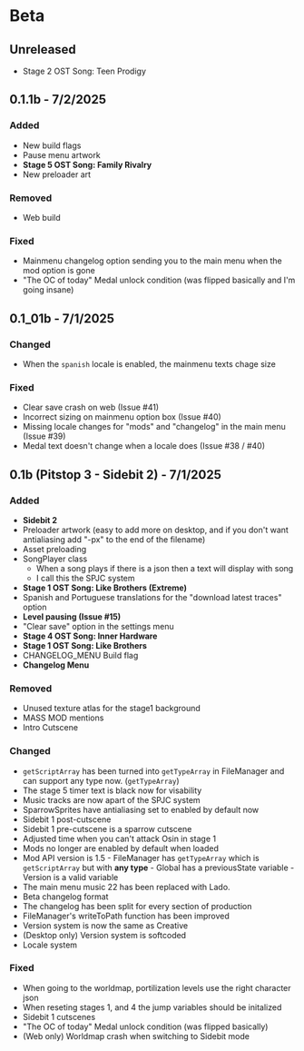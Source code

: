 # Beta
## Unreleased
- Stage 2 OST Song: Teen Prodigy
<version>

## 0.1.1b - 7/2/2025
### Added
- New build flags
- Pause menu artwork
- **Stage 5 OST Song: Family Rivalry**
- New preloader art
### Removed
- Web build
### Fixed
- Mainmenu changelog option sending you to the main menu when the mod option is gone
- "The OC of today" Medal unlock condition (was flipped basically and I'm going insane)
<version>

## 0.1_01b - 7/1/2025
### Changed
- When the `spanish` locale is enabled, the mainmenu texts chage size
### Fixed
- Clear save crash on web (Issue #41)
- Incorrect sizing on mainmenu option box (Issue #40)
- Missing locale changes for "mods" and "changelog" in the main menu (Issue #39)
- Medal text doesn't change when a locale does (Issue #38 / #40)
<version>

## 0.1b (Pitstop 3 - Sidebit 2) - 7/1/2025
### Added
- **Sidebit 2**
- Preloader artwork (easy to add more on desktop, and if you don't want antialiasing add "-px" to the end of the filename)
- Asset preloading
- SongPlayer class
  - When a song plays if there is a json then a text will display with song 
  - I call this the SPJC system
- **Stage 1 OST Song: Like Brothers (Extreme)**
- Spanish and Portuguese translations for the "download latest traces" option
- **Level pausing (Issue #15)**
- "Clear save" option in the settings menu
- **Stage 4 OST Song: Inner Hardware**
- **Stage 1 OST Song: Like Brothers**
- CHANGELOG_MENU Build flag
- **Changelog Menu**
### Removed
- Unused texture atlas for the stage1 background
- MASS MOD mentions
- Intro Cutscene
### Changed
- `getScriptArray` has been turned into `getTypeArray` in FileManager and can support any type now. (`getTypeArray`)
- The stage 5 timer text is black now for visability
- Music tracks are now apart of the SPJC system
- SparrowSprites have antialiasing set to enabled by default now
- Sidebit 1 post-cutscene
- Sidebit 1 pre-cutscene is a sparrow cutscene
- Adjusted time when you can't attack Osin in stage 1
- Mods no longer are enabled by default when loaded
- Mod API version is 1.5
        - FileManager has `getTypeArray` which is `getScriptArray` but with **any type**
        - Global has a previousState variable
        - Version is a valid variable
- The main menu music 22 has been replaced with Lado.
- Beta changelog format
- The changelog has been split for every section of production
- FileManager's writeToPath function has been improved
- Version system is now the same as Creative
- (Desktop only) Version system is softcoded
- Locale system
### Fixed
- When going to the worldmap, portilization levels use the right character json
- When reseting stages 1, and 4 the jump variables should be initalized
- Sidebit 1 cutscenes
- "The OC of today" Medal unlock condition (was flipped basically)
- (Web only) Worldmap crash when switching to Sidebit mode